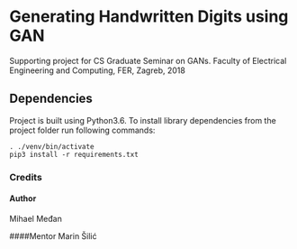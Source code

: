 # Generating Handwritten Digits using GAN

Supporting project for CS Graduate Seminar on GANs.
Faculty of Electrical Engineering and Computing, FER, Zagreb, 2018

## Dependencies
Project is built using Python3.6. To install library dependencies from the
project folder run following commands:

```
. ./venv/bin/activate
pip3 install -r requirements.txt
```

### Credits

#### Author
Mihael Međan

####Mentor
Marin Šilić
